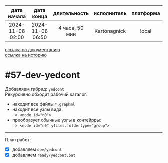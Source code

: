 |   дата начала    |    дата конца    |  длительность  | исполнитель  | платформа |
|:----------------:|:----------------:|:--------------:|:------------:|:---------:|
| 2024-11-08 02:00 | 2024-11-08 06:50 | 4 часа, 50 мин | Kartonagnick |   local   |

[ссылка на документацию](../docs.md)  
[ссылка на историю](../history.md#-v057-dev)  

#57-dev-yedcont
===============
Добавляем гибрид: `yedcont`  
Рекурсивно обходит рабочий каталог:  
  - находит все файлы `*.graphml`  
  - находит все узлы вида:  
    - `<node id="n0">`  
  - преобразует обычные узлы в контейрры:  
    - `<node id="n0" yfiles.foldertype="group">`  

--------------------------------------------------------------------------------

План работ:  
  - [x] добавляем `dev/yedcont`  
  - [x] добавляем `ready/yedcont.bat`  
